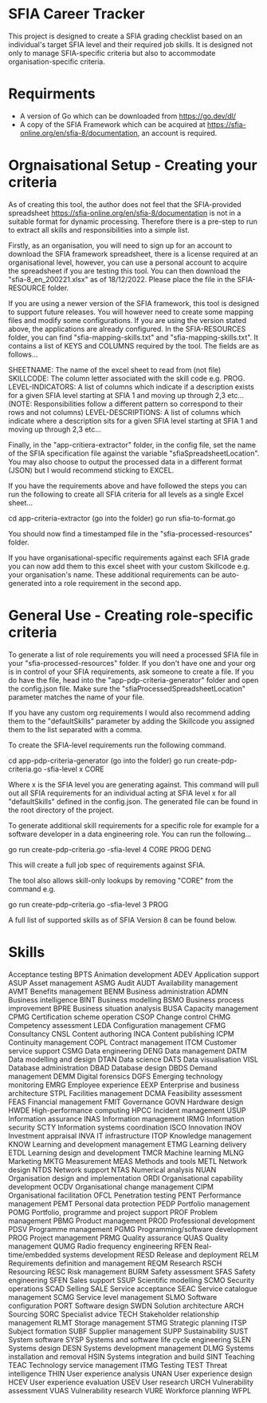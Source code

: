 # SFIA Career Tracker

This project is designed to create a SFIA grading checklist based on an individual's target SFIA level and their required job skills. It is designed not only to manage SFIA-specific criteria but also to accommodate organisation-specific criteria. 

# Requirments

- A version of Go which can be downloaded from https://go.dev/dl/
- A copy of the SFIA Framework which can be acquired at https://sfia-online.org/en/sfia-8/documentation, an account is required.


# Orgnaisational Setup - Creating your criteria

As of creating this tool, the author does not feel that the SFIA-provided spreadsheet https://sfia-online.org/en/sfia-8/documentation is not in a suitable format for dynamic processing. Therefore there is a pre-step to run to extract all skills and responsibilities into a simple list.

Firstly, as an organisation, you will need to sign up for an account to download the SFIA framework spreadsheet, there is a license required at an organisational level, however, you can use a personal account to acquire the spreadsheet if you are testing this tool. You can then download the "sfia-8_en_200221.xlsx" as of 18/12/2022. Please place the file in the SFIA-RESOURCE folder. 

If you are using a newer version of the SFIA framework, this tool is designed to support future releases. You will however need to create some mapping files and modify some configurations. If you are using the version stated above, the applications are already configured. In the SFIA-RESOURCES folder, you can find "sfia-mapping-skills.txt" and "sfia-mapping-skills.txt". It contains a list of KEYS and COLUMNS required by the tool. The fields are as follows...

SHEETNAME: The name of the excel sheet to read from (not file)
SKILLCODE: The column letter associated with the skill code e.g. PROG. 
LEVEL-INDICATORS: A list of columns which indicate if a description exists for a given SFIA level starting at SFIA 1 and moving up through 2,3 etc... (NOTE: Responsibilities follow a different pattern so correspond to their rows and not columns)
LEVEL-DESCRIPTIONS: A list of columns which indicate where a description sits for a given SFIA level starting at SFIA 1 and moving up through 2,3 etc...

Finally, in the "app-critiera-extractor" folder, in the config file, set the name of the SFIA specification file against the variable "sfiaSpreadsheetLocation". You may also choose to output the processed data in a different format (JSON) but I would recommend sticking to EXCEL.

If you have the requirements above and have followed the steps you can run the following to create all SFIA criteria for all levels as a single Excel sheet...

cd app-criteria-extractor (go into the folder)
go run sfia-to-format.go

You should now find a timestamped file in the "sfia-processed-resources" folder.

If you have organisational-specific requirements against each SFIA grade you can now add them to this excel sheet with your custom Skillcode e.g. your organisation's name. These additional requirements can be auto-generated into a role requirement in the second app.

# General Use - Creating role-specific criteria

To generate a list of role requirements you will need a processed SFIA file in your "sfia-processed-resources" folder. If you don't have one and your org is in control of your SFIA requirements, ask someone to create a file. If you do have the file, head into the "app-pdp-criteria-generator" folder and open the config.json file. Make sure the "sfiaProcessedSpreadsheetLocation" parameter matches the name of your file. 

If you have any custom org requirements I would also recommend adding them to the "defaultSkills" parameter by adding the Skillcode you assigned them to the list separated with a comma.

To create the SFIA-level requirements run the following command.

cd app-pdp-criteria-generator (go into the folder)
go run create-pdp-criteria.go -sfia-level x CORE

Where x is the SFIA level you are generating against. 
This command will pull out all SFIA requirements for an individual acting at SFIA level x for all "defaultSkills" defined in the config.json. The generated file can be found in the root directory of the project.

To generate additional skill requirements for a specific role for example for a software developer in a data engineering role. You can run the following...

go run create-pdp-criteria.go -sfia-level 4 CORE PROG DENG

This will create a full job spec of requirements against SFIA. 

The tool also allows skill-only lookups by removing "CORE" from the command e.g.

go run create-pdp-criteria.go -sfia-level 3 PROG

A full list of supported skills as of SFIA Version 8 can be found below. 

# Skills

Acceptance testing                          BPTS
Animation development                       ADEV
Application support                         ASUP
Asset management                            ASMG
Audit                                       AUDT
Availability management                     AVMT
Benefits management                         BENM
Business administration                     ADMN
Business intelligence                       BINT
Business modelling                          BSMO
Business process improvement                BPRE
Business situation analysis                 BUSA
Capacity management                         CPMG
Certification scheme operation              CSOP
Change control                              CHMG
Competency assessment                       LEDA
Configuration management                    CFMG
Consultancy                                 CNSL
Content authoring                           INCA
Content publishing                          ICPM
Continuity management                       COPL
Contract management                         ITCM
Customer service support                    CSMG
Data engineering                            DENG
Data management                             DATM
Data modelling and design                   DTAN
Data science                                DATS
Data visualisation                          VISL
Database administration                     DBAD
Database design                             DBDS
Demand management                           DEMM
Digital forensics                           DGFS
Emerging technology monitoring              EMRG
Employee experience                         EEXP
Enterprise and business architecture        STPL
Facilities management                       DCMA
Feasibility assessment                      FEAS
Financial management                        FMIT
Governance                                  GOVN
Hardware design                             HWDE
High-performance computing                  HPCC
Incident management                         USUP
Information assurance                       INAS
Information management                      IRMG
Information security                        SCTY
Information systems coordination            ISCO
Innovation                                  INOV
Investment appraisal                        INVA
IT infrastructure                           ITOP
Knowledge management                        KNOW
Learning and development management         ETMG
Learning delivery                           ETDL
Learning design and development             TMCR
Machine learning                            MLNG
Marketing                                   MKTG
Measurement                                 MEAS
Methods and tools                           METL
Network design                              NTDS
Network support                             NTAS
Numerical analysis                          NUAN
Organisation design and implementation      ORDI
Organisational capability development       OCDV
Organisational change management            CIPM
Organisational facilitation                 OFCL
Penetration testing                         PENT
Performance management                      PEMT
Personal data protection                    PEDP
Portfolio management                        POMG
Portfolio, programme and project support    PROF
Problem management                          PBMG
Product management                          PROD
Professional development                    PDSV
Programme management                        PGMG
Programming/software development            PROG
Project management                          PRMG
Quality assurance                           QUAS
Quality management                          QUMG
Radio frequency engineering                 RFEN
Real-time/embedded systems development      RESD
Release and deployment                      RELM
Requirements definition and management      REQM
Research                                    RSCH
Resourcing                                  RESC
Risk management                             BURM
Safety assessment                           SFAS
Safety engineering                          SFEN
Sales support                               SSUP
Scientific modelling                        SCMO
Security operations                         SCAD
Selling                                     SALE
Service acceptance                          SEAC
Service catalogue management                SCMG
Service level management                    SLMO
Software configuration                      PORT
Software design                             SWDN
Solution architecture                       ARCH
Sourcing                                    SORC
Specialist advice                           TECH
Stakeholder relationship management         RLMT
Storage management                          STMG
Strategic planning                          ITSP
Subject formation                           SUBF
Supplier management                         SUPP
Sustainability                              SUST
System software                             SYSP
Systems and software life cycle engineering SLEN
Systems design                              DESN
Systems development management              DLMG
Systems installation and removal            HSIN
Systems integration and build               SINT
Teaching                                    TEAC
Technology service management               ITMG
Testing                                     TEST
Threat intelligence                         THIN
User experience analysis                    UNAN
User experience design                      HCEV
User experience evaluation                  USEV
User research                               URCH
Vulnerability assessment                    VUAS
Vulnerability research                      VURE
Workforce planning                          WFPL

